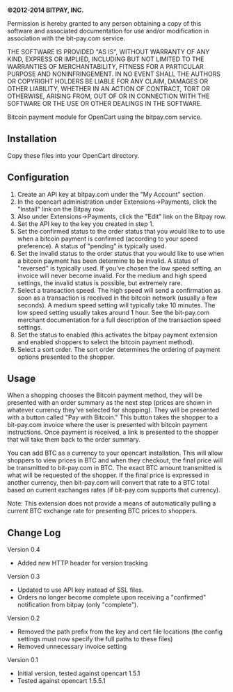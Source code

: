 <strong>©2012-2014 BITPAY, INC.</strong>

Permission is hereby granted to any person obtaining a copy of this software
and associated documentation for use and/or modification in association with
the bit-pay.com service.

THE SOFTWARE IS PROVIDED "AS IS", WITHOUT WARRANTY OF ANY KIND, EXPRESS OR
IMPLIED, INCLUDING BUT NOT LIMITED TO THE WARRANTIES OF MERCHANTABILITY,
FITNESS FOR A PARTICULAR PURPOSE AND NONINFRINGEMENT. IN NO EVENT SHALL THE
AUTHORS OR COPYRIGHT HOLDERS BE LIABLE FOR ANY CLAIM, DAMAGES OR OTHER
LIABILITY, WHETHER IN AN ACTION OF CONTRACT, TORT OR OTHERWISE, ARISING FROM,
OUT OF OR IN CONNECTION WITH THE SOFTWARE OR THE USE OR OTHER DEALINGS IN
THE SOFTWARE.

Bitcoin payment module for OpenCart using the bitpay.com service.

Installation
------------
Copy these files into your OpenCart directory.

Configuration
-------------
1. Create an API key at bitpay.com under the "My Account" section.
2. In the opencart administration under Extensions->Payments, click the "Install"
   link on the Bitpay row.
3. Also under Extensions->Payments, click the "Edit" link on the Bitpay row.
4. Set the API key to the key you created in step 1.  
5. Set the confirmed status to the order status that you would like to to use
   when a bitcoin payment is confirmed (according to your speed preference).  A
   status of "pending" is typically used.
6. Set the invalid status to the order status that you would like to use when a
    bitcoin payment has been determine to be invalid.  A status of "reversed" is
    typically used.  If you've chosen the low speed setting, an invoice will never
    become invalid.  For the medium and high speed settings, the invalid status is
    possible, but extremely rare.
7. Select a transaction speed.  The high speed will send a confirmation as soon
    as a transaction is received in the bitcoin network (usually a few seconds).  A
    medium speed setting will typically take 10 minutes.  The low speed setting
    usually takes around 1 hour.  See the bit-pay.com merchant documentation for a 
    full description of the transaction speed settings.
8. Set the status to enabled (this activates the bitpay payment extension and 
    enabled shoppers to select the bitcoin payment method).
9. Select a sort order.  The sort order determines the ordering of payment options
    presented to the shopper.

Usage
-----
When a shopping chooses the Bitcoin payment method, they will be presented with an
order summary as the next step (prices are shown in whatever currency they've selected
for shopping).  They will be presented with a button called "Pay with Bitcoin."  This
button takes the shopper to a bit-pay.com invoice where the user is presented with
bitcoin payment instructions.  Once payment is received, a link is presented to the 
shopper that will take them back to the order summary.

You can add BTC as a currency to your opencart installation.  This will allow shoppers
to view prices in BTC and when they checkout, the final price will be transmitted to
bit-pay.com in BTC.  The exact BTC amount transmitted is what will be requested of the 
shopper.  If the final price is expressed in another currency, then bit-pay.com will
convert that rate to a BTC total based on current exchanges rates (if bit-pay.com
supports that currency).  

Note: This extension does not provide a means of automatically pulling a current
BTC exchange rate for presenting BTC prices to shoppers.

Change Log
----------
Version 0.4
  - Added new HTTP header for version tracking

Version 0.3
  - Updated to use API key instead of SSL files.
  - Orders no longer become complete upon receiving a "confirmed" notification from bitpay (only "complete").

Version 0.2
  - Removed the path prefix from the key and cert file locations (the config settings
      must now specify the full paths to these files)
  - Removed unnecessary invoice setting

Version 0.1
  - Initial version, tested against opencart 1.5.1
  - Tested against opencart 1.5.5.1
